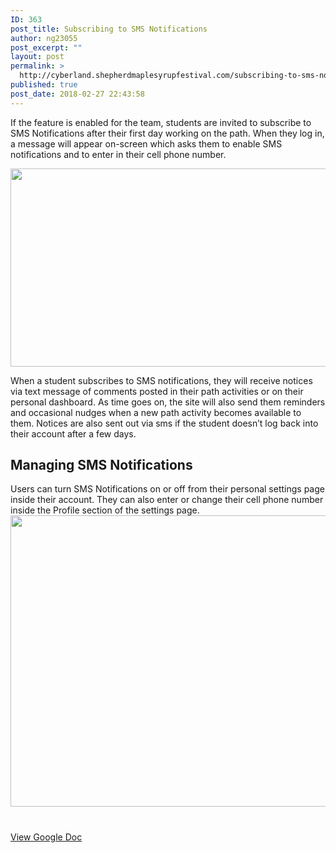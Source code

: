 ```yaml
---
ID: 363
post_title: Subscribing to SMS Notifications
author: ng23055
post_excerpt: ""
layout: post
permalink: >
  http://cyberland.shepherdmaplesyrupfestival.com/subscribing-to-sms-notifications
published: true
post_date: 2018-02-27 22:43:58
---
```

If the feature is enabled for the team, students are invited to subscribe to SMS Notifications after their first day working on the path. When they log in, a message will appear on-screen which asks them to enable SMS notifications and to enter in their cell phone number.

<img title="" src="http://cyberland.shepherdmaplesyrupfestival.com/wp-content/uploads/2018/02/null-26.png" alt="" width="612" height="317" />

When a student subscribes to SMS notifications, they will receive notices via text message of comments posted in their path activities or on their personal dashboard. As time goes on, the site will also send them reminders and occasional nudges when a new path activity becomes available to them. Notices are also sent out via sms if the student doesn’t log back into their account after a few days.
<h2>Managing SMS Notifications</h2>
Users can turn SMS Notifications on or off from their personal settings page inside their account. They can also enter or change their cell phone number inside the Profile section of the settings page.

<img title="" src="http://cyberland.shepherdmaplesyrupfestival.com/wp-content/uploads/2018/02/null-25.png" alt="" width="624" height="466" />

#

<a href="https://docs.google.com/document/d/1XsFPKD8CH7W1qFkI3bebSeEgD6fTJ08B5GVNzsfitQ8/edit?usp=sharing">View Google Doc</a>